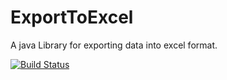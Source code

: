 # ExportToExcel
A java Library for exporting data into excel format.

[![Build Status](https://travis-ci.org/sumanta23/ExportToExcel.svg)](https://travis-ci.org/sumanta23/ExportToExcel)
